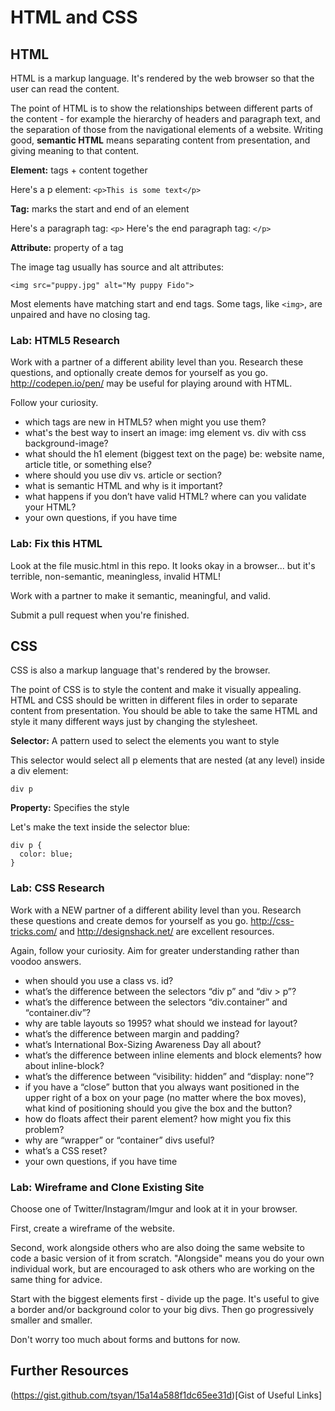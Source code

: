 # HTML and CSS

## HTML

HTML is a markup language. It's rendered by the web browser so that the user can read the content.

The point of HTML is to show the relationships between different parts of the content - for example the hierarchy of headers and paragraph text, and the separation of those from the navigational elements of a website. Writing good, **semantic HTML** means separating content from presentation, and giving meaning to that content.

**Element:** tags + content together

Here's a p element: `<p>This is some text</p>`

**Tag:** marks the start and end of an element

Here's a paragraph tag: `<p>`
Here's the end paragraph tag: `</p>`

**Attribute:** property of a tag

The image tag usually has source and alt attributes:

`<img src="puppy.jpg" alt="My puppy Fido">`

Most elements have matching start and end tags. Some tags, like `<img>`, are unpaired and have no closing tag.

### Lab: HTML5 Research

Work with a partner of a different ability level than you. Research these questions, and optionally create demos for yourself as you go. http://codepen.io/pen/ may be useful for playing around with HTML.

Follow your curiosity.

* which tags are new in HTML5? when might you use them?
* what's the best way to insert an image: img element vs. div with css background-image?
* what should the h1 element (biggest text on the page) be: website name, article title, or something else?
* where should you use div vs. article or section?
* what is semantic HTML and why is it important?
* what happens if you don’t have valid HTML? where can you validate your HTML?
* your own questions, if you have time

### Lab: Fix this HTML

Look at the file music.html in this repo. It looks okay in a browser... but it's terrible, non-semantic, meaningless, invalid HTML!

Work with a partner to make it semantic, meaningful, and valid.

Submit a pull request when you're finished.

## CSS

CSS is also a markup language that's rendered by the browser.

The point of CSS is to style the content and make it visually appealing. HTML and CSS should be written in different files in order to separate content from presentation. You should be able to take the same HTML and style it many different ways just by changing the stylesheet.

**Selector:** A pattern used to select the elements you want to style

This selector would select all p elements that are nested (at any level) inside a div element:

`div p`

**Property:** Specifies the style

Let's make the text inside the selector blue:

```
div p {
  color: blue;
}
```

### Lab: CSS Research

Work with a NEW partner of a different ability level than you. Research these questions and create demos for yourself as you go. http://css-tricks.com/ and http://designshack.net/ are excellent resources.

Again, follow your curiosity. Aim for greater understanding rather than voodoo answers.

* when should you use a class vs. id?
* what’s the difference between the selectors “div p” and “div > p”?
* what’s the difference between the selectors “div.container” and “container.div”?
* why are table layouts so 1995? what should we instead for layout?
* what’s the difference between margin and padding?
* what’s International Box-Sizing Awareness Day all about?
* what’s the difference between inline elements and block elements? how about inline-block?
* what’s the difference between “visibility: hidden” and “display: none”?
* if you have a “close” button that you always want positioned in the upper right of a box on your page (no matter where the box moves), what kind of positioning should you give the box and the button?
* how do floats affect their parent element? how might you fix this problem?
* why are “wrapper” or “container” divs useful?
* what’s a CSS reset?
* your own questions, if you have time

### Lab: Wireframe and Clone Existing Site

Choose one of Twitter/Instagram/Imgur and look at it in your browser.

First, create a wireframe of the website.

Second, work alongside others who are also doing the same website to code a basic version of it from scratch. "Alongside" means you do your own individual work, but are encouraged to ask others who are working on the same thing for advice.

Start with the biggest elements first - divide up the page. It's useful to give a border and/or background color to your big divs. Then go progressively smaller and smaller.

Don't worry too much about forms and buttons for now.

## Further Resources

(https://gist.github.com/tsyan/15a14a588f1dc65ee31d)[Gist of Useful Links]

